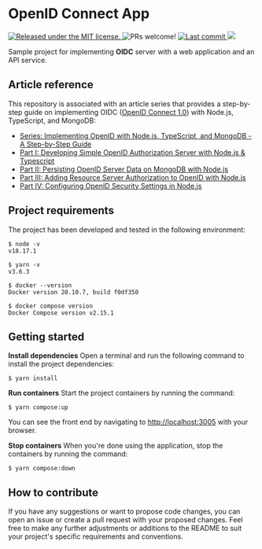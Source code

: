 # OpenID Connect App

<p>
    <a href="https://github.com/ebrahimmfadae/openid-connect-app/blob/main/LICENSE" target="_blank">
        <img src="https://img.shields.io/badge/license-MIT-blue.svg" alt="Released under the MIT license." />
    </a>
    <a>
        <img src="https://img.shields.io/badge/PRs-welcome-brightgreen.svg" alt="PRs welcome!" />
    </a>
    <a href="https://github.com/ebrahimmfadae/openid-connect-app/last-commit" target="_blank">
        <img src="https://img.shields.io/github/last-commit/ebrahimmfadae/openid-connect-app? style=flat-square" alt="Last commit">
    </a>
    <a href="https://github.com/ebrahimmfadae/openid-connect-app/issues" target="_blank">
        <img src="https://img.shields.io/github/issues/ebrahimmfadae/openid-connect-app? style=flat-square"/>
    </a>
</p>

<p>
  Sample project for implementing <b>OIDC</b> server with a web application and an API service.
</p>

## Article reference

This repository is associated with an article series that provides a step-by-step guide on implementing OIDC ([OpenID Connect 1.0](https://openid.net/specs/openid-connect-core-1_0.html)) with Node.js, TypeScript, and MongoDB:

-   [Series: Implementing OpenID with Node.js, TypeScript, and MongoDB - A Step-by-Step Guide](https://dev.to/ebrahimmfadae/setup-openid-with-nodejs-and-mongodb-451j)
-   [Part I: Developing Simple OpenID Authorization Server with Node.js & Typescript](https://dev.to/ebrahimmfadae/develop-an-openid-server-with-nodejs-typescript-9n1)
-   [Part II: Persisting OpenID Server Data on MongoDB with Node.js](https://dev.to/ebrahimmfadae/persist-openid-server-data-with-mongodb-5f95)
-   [Part III: Adding Resource Server Authorization to OpenID with Node.js](https://dev.to/ebrahimmfadae/add-a-resource-server-to-an-openid-provider-noo)
-   [Part IV: Configuring OpenID Security Settings in Node.js](https://dev.to/ebrahimmfadae/openid-security-configuration-4nn8)

## Project requirements

The project has been developed and tested in the following environment:

```
$ node -v
v18.17.1

$ yarn -v
v3.6.3

$ docker --version
Docker version 20.10.7, build f0df350

$ docker compose version
Docker Compose version v2.15.1
```

## Getting started

**Install dependencies** Open a terminal and run the following command to install the project dependencies:

```
$ yarn install
```

**Run containers** Start the project containers by running the command:

```
$ yarn compose:up
```

You can see the front end by navigating to [http://localhost:3005](http://localhost:3005) with your browser.

**Stop containers** When you're done using the application, stop the containers by running the command:

```
$ yarn compose:down
```

## How to contribute

If you have any suggestions or want to propose code changes, you can open an issue or create a pull request with your proposed changes. Feel free to make any further adjustments or additions to the README to suit your project's specific requirements and conventions.
